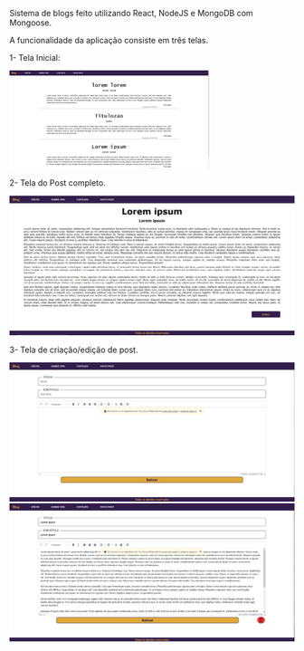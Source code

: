 Sistema de blogs feito utilizando React, NodeJS e MongoDB com Mongoose. 

A funcionalidade da aplicação consiste em três telas. 

1- Tela Inicial: 

<img src="./pagina-inicial.PNG" alt="Pagina Inicial" style="width: 70%"/>

2- Tela do Post completo. 

<img src="./pagina-post.PNG" alt="Pagina do Post"/>

3- Tela de criação/edição de post.

<img src="pagina-criacao-de-post.PNG" alt ="Pagina de criação de post"/>

<img src="edicao-de-post.PNG" alt="Pagina de edicação de post"/>
